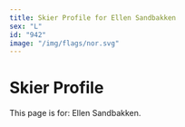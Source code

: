 ```yaml
---
title: Skier Profile for Ellen Sandbakken
sex: "L"
id: "942"
image: "/img/flags/nor.svg" 
---
```


# Skier Profile

This page is for: Ellen Sandbakken.
    
